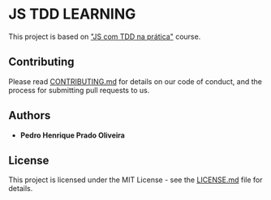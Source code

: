 # JS TDD LEARNING

This project is based on ["JS com TDD na prática"](https://www.udemy.com/js-com-tdd-na-pratica/) course.

## Contributing

Please read [CONTRIBUTING.md](CONTRIBUTING.md) for details on our code of conduct, and the process for submitting pull requests to us.
 

## Authors

* **Pedro Henrique Prado Oliveira**

## License

This project is licensed under the MIT License - see the [LICENSE.md](LICENSE.md) file for details.